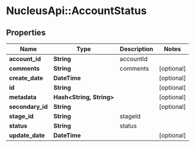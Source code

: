 # NucleusApi::AccountStatus

## Properties
Name | Type | Description | Notes
------------ | ------------- | ------------- | -------------
**account_id** | **String** | accountId | 
**comments** | **String** | comments | [optional] 
**create_date** | **DateTime** |  | [optional] 
**id** | **String** |  | [optional] 
**metadata** | **Hash&lt;String, String&gt;** |  | [optional] 
**secondary_id** | **String** |  | [optional] 
**stage_id** | **String** | stageId | 
**status** | **String** | status | 
**update_date** | **DateTime** |  | [optional] 


